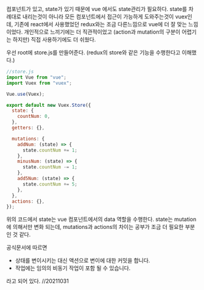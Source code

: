 컴포넌트가 있고, state가 있기 때문에 vue 에서도 state관리가 필요하다. state를 차례대로 내리는것이 아니라 모든 컴포넌트에서 접근이 가능하게 도와주는것이 vuex인데, 기존에 react에서 사용했었던 redux와는 조금 다른느낌으로 vue에 더 잘 맞는 느낌이었다. 개인적으로 느끼기에는 더 직관적이었고 (action과 mutation의 구분이 어렵기는 하지만) 직접 사용하기에도 더 쉬웠다.

우선 root에 store.js를 만들어준다. (redux의 store와 같은 기능을 수행한다고 이해했다.)

```jsx
//store.js
import Vue from "vue";
import Vuex from "vuex";

Vue.use(Vuex);

export default new Vuex.Store({
  state: {
    countNum: 0,
  },
  getters: {},

  mutations: {
    addNum: (state) => {
      state.countNum += 1;
    },
    minusNum: (state) => {
      state.countNum -= 1;
    },
    add5Num: (state) => {
      state.countNum += 5;
    },
  },
  actions: {},
});
```

위의 코드에서 state는 vue 컴포넌트에서의 data 역할을 수행한다. state는 mutation에 의해서만 변화 되는데, mutations과 actions의 차이는 공부가 조금 더 필요한 부분인 것 같다.

공식문서에 따르면

- 상태를 변이시키는 대신 액션으로 변이에 대한 커밋을 합니다.
- 작업에는 임의의 비동기 작업이 포함 될 수 있습니다.

라고 되어 있다.
//20211031

